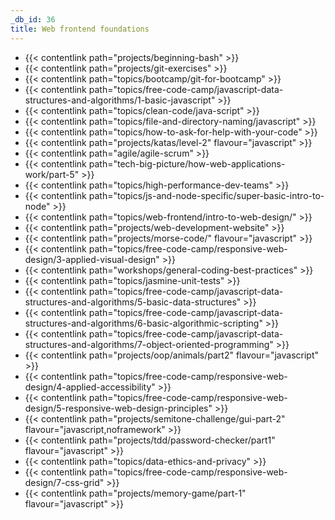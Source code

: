 ```yaml
---
_db_id: 36
title: Web frontend foundations
---
```


- {{< contentlink path="projects/beginning-bash" >}}
- {{< contentlink path="projects/git-exercises" >}}
- {{< contentlink path="topics/bootcamp/git-for-bootcamp" >}}
- {{< contentlink path="topics/free-code-camp/javascript-data-structures-and-algorithms/1-basic-javascript" >}}
- {{< contentlink path="topics/clean-code/java-script" >}}
- {{< contentlink path="topics/file-and-directory-naming/javascript" >}}
- {{< contentlink path="topics/how-to-ask-for-help-with-your-code" >}}
- {{< contentlink path="projects/katas/level-2" flavour="javascript" >}}
- {{< contentlink path="agile/agile-scrum" >}}
- {{< contentlink path="tech-big-picture/how-web-applications-work/part-5" >}}
- {{< contentlink path="topics/high-performance-dev-teams" >}}
- {{< contentlink path="topics/js-and-node-specific/super-basic-intro-to-node" >}}
- {{< contentlink path="topics/web-frontend/intro-to-web-design/" >}}
- {{< contentlink path="projects/web-development-website" >}}
- {{< contentlink path="projects/morse-code/" flavour="javascript" >}}
- {{< contentlink path="topics/free-code-camp/responsive-web-design/3-applied-visual-design" >}}
- {{< contentlink path="workshops/general-coding-best-practices" >}}
- {{< contentlink path="topics/jasmine-unit-tests" >}}
- {{< contentlink path="topics/free-code-camp/javascript-data-structures-and-algorithms/5-basic-data-structures" >}}
- {{< contentlink path="topics/free-code-camp/javascript-data-structures-and-algorithms/6-basic-algorithmic-scripting" >}}
- {{< contentlink path="topics/free-code-camp/javascript-data-structures-and-algorithms/7-object-oriented-programming" >}}
- {{< contentlink path="projects/oop/animals/part2"  flavour="javascript" >}}
- {{< contentlink path="topics/free-code-camp/responsive-web-design/4-applied-accessibility" >}}
- {{< contentlink path="topics/free-code-camp/responsive-web-design/5-responsive-web-design-principles" >}}
- {{< contentlink path="projects/semitone-challenge/gui-part-2"  flavour="javascript,noframework" >}}
- {{< contentlink path="projects/tdd/password-checker/part1" flavour="javascript" >}}
- {{< contentlink path="topics/data-ethics-and-privacy" >}}
- {{< contentlink path="topics/free-code-camp/responsive-web-design/7-css-grid" >}}
- {{< contentlink path="projects/memory-game/part-1" flavour="javascript" >}}
